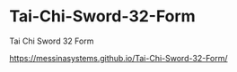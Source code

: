 # Tai-Chi-Sword-32-Form
Tai Chi Sword 32 Form

https://messinasystems.github.io/Tai-Chi-Sword-32-Form/
